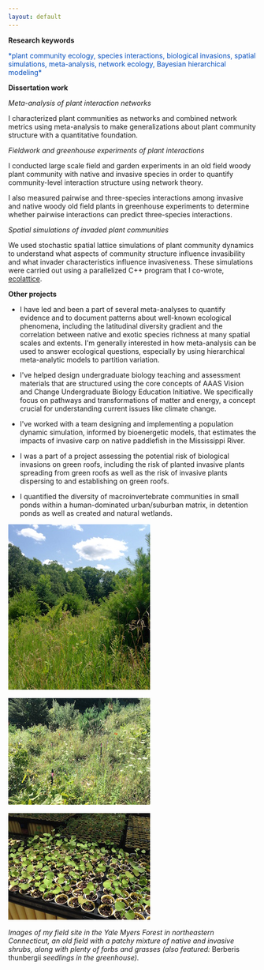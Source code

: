 ```yaml
---
layout: default
---
```


**Research keywords**

<span style="color:#044DBD;">
*plant community ecology, species interactions, biological invasions, spatial simulations, meta-analysis, network ecology, Bayesian hierarchical modeling*
</span>


**Dissertation work**

*Meta-analysis of plant interaction networks*

I characterized plant communities as networks and combined network metrics using meta-analysis to make generalizations about plant community structure with a quantitative foundation.

*Fieldwork and greenhouse experiments of plant interactions*

I conducted large scale field and garden experiments in an old field woody plant community with native and invasive species in order to quantify community-level interaction structure using network theory.

I also measured pairwise and three-species interactions among invasive and native woody old field plants in greenhouse experiments to determine whether pairwise interactions can predict three-species interactions.

*Spatial simulations of invaded plant communities*

We used stochastic spatial lattice simulations of plant community dynamics to understand what aspects of community structure influence invasibility and what invader characteristics influence invasiveness. These simulations were carried out using a parallelized C++ program that I co-wrote, [ecolattice](https://github.com/dsjamieson/ecolattice).


**Other projects**

+ I have led and been a part of several meta-analyses to quantify evidence and to document patterns about well-known ecological phenomena, including the latitudinal diversity gradient and the correlation between native and exotic species richness at many spatial scales and extents. I'm generally interested in how meta-analysis can be used to answer ecological questions, especially by using hierarchical meta-analytic models to partition variation.

+ I've helped design undergraduate biology teaching and assessment materials that are structured using the core concepts of AAAS Vision and Change Undergraduate Biology Education Initiative. We specifically focus on pathways and transformations of matter and energy, a concept crucial for understanding current issues like climate change.

+ I've worked with a team designing and implementing a population dynamic simulation, informed by bioenergetic models, that estimates the impacts of invasive carp on native paddlefish in the Mississippi River.

+ I was a part of a project assessing the potential risk of biological invasions on green roofs, including the risk of planted invasive plants spreading from green roofs as well as the risk of invasive plants dispersing to and establishing on green roofs.

+ I quantified the diversity of macroinvertebrate communities in small ponds within a human-dominated urban/suburban matrix, in detention ponds as well as created and natural wetlands.

<p align = "center">

<img src="images/oldfield.jpg"><br>

<img src="images/oldfieldsetup.jpg"><br>

<img src="images/conetainers.jpg">

</p>

*Images of my field site in the Yale Myers Forest in northeastern Connecticut, an old field with a patchy mixture of native and invasive shrubs, along with plenty of forbs and grasses (also featured:* Berberis thunbergii *seedlings in the greenhouse).*
